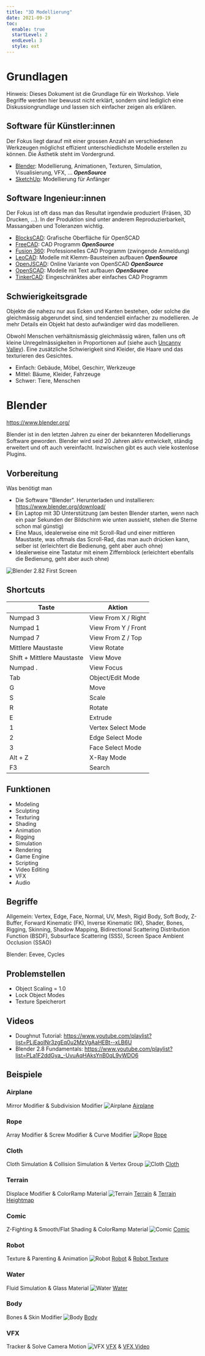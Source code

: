 ```yaml
---
title: "3D Modellierung"
date: 2021-09-19
toc:
  enable: true
  startLevel: 2
  endLevel: 3
  style: ext
---
```


# Grundlagen

Hinweis: Dieses Dokument ist die Grundlage für ein Workshop. Viele Begriffe werden hier bewusst nicht erklärt, sondern sind lediglich eine Diskussiongrundlage und lassen sich einfacher zeigen als erklären.

## Software für Künstler:innen

Der Fokus liegt darauf mit einer grossen Anzahl an verschiedenen Werkzeugen möglichst effizient unterschiedlichste Modelle erstellen zu können. Die Ästhetik steht im Vordergrund.

- [Blender](https://www.blender.org/): Modellierung, Animationen, Texturen, Simulation, Visualisierung, VFX, ... ***OpenSource***
- [SketchUp](https://www.sketchup.com/products/sketchup-for-web): Modellierung für Anfänger

## Software Ingenieur:innen

Der Fokus ist oft dass man das Resultat irgendwie produziert (Fräsen, 3D Drucken, ...). In der Produktion sind unter anderem Reproduzierbarkeit, Massangaben und Toleranzen wichtig.

- [BlocksCAD](https://www.blockscad3d.com/): Grafische Oberfläche für OpenSCAD
- [FreeCAD](https://www.freecadweb.org/): CAD Programm ***OpenSource***
- [Fusion 360](https://www.autodesk.com/products/fusion-360/personal): Professionelles CAD Programm (zwingende Anmeldung)
- [LeoCAD](https://www.leocad.org/): Modelle mit Klemm-Bausteinen aufbauen ***OpenSource***
- [OpenJSCAD](https://openjscad.com/): Online Variante von OpenSCAD ***OpenSource***
- [OpenSCAD](https://openscad.org/): Modelle mit Text aufbauen ***OpenSource***
- [TinkerCAD](https://www.tinkercad.com/): Eingeschränktes aber einfaches CAD Programm

## Schwierigkeitsgrade

Objekte die nahezu nur aus Ecken und Kanten bestehen, oder solche die gleichmässig abgerundet sind, sind tendenziell einfacher zu modellieren. Je mehr Details ein Objekt hat desto aufwändiger wird das modellieren.

Obwohl Menschen verhältnismässig gleichmässig wären, fallen uns oft kleine Unregelmässigkeiten in Proportionen auf (siehe auch [Uncanny Valley](https://de.wikipedia.org/wiki/Uncanny_Valley)). Eine zusätzliche Schwierigkeit sind Kleider, die Haare und das texturieren des Gesichtes.

- Einfach: Gebäude, Möbel, Geschirr, Werkzeuge
- Mittel: Bäume, Kleider, Fahrzeuge
- Schwer: Tiere, Menschen

# Blender

https://www.blender.org/

Blender ist in den letzten Jahren zu einer der bekannteren Modellierungs Software geworden. Blender wird seid 20 Jahren aktiv entwickelt, ständig erweitert und oft auch vereinfacht. Inzwischen gibt es auch viele kostenlose Plugins.

## Vorbereitung

Was benötigt man

- Die Software "Blender". Herunterladen und installieren: https://www.blender.org/download/
- Ein Laptop mit 3D Unterstützung (am besten Blender starten, wenn nach ein paar Sekunden der Bildschirm wie unten aussieht, stehen die Sterne schon mal günstig)
- Eine Maus, idealerweise eine mit Scroll-Rad und einer mittleren Maustaste, was oftmals das Scroll-Rad, das man auch drücken kann, selber ist (erleichtert die Bedienung, geht aber auch ohne)
- Idealerweise eine Tastatur mit einem Ziffernblock (erleichtert ebenfalls die Bedienung, geht aber auch ohne)

![Blender 2.82 First Screen](../assets/blender-2.82-first-screen.png)

## Shortcuts

| Taste | Aktion |
| - | - |
| Numpad 3 | View From X / Right |
| Numpad 1 | View From Y / Front |
| Numpad 7 | View From Z / Top |
| Mittlere Maustaste | View Rotate |
| Shift + Mittlere Maustaste | View Move |
| Numpad . | View Focus |
| Tab | Object/Edit Mode |
| G | Move |
| S | Scale |
| R | Rotate |
| E | Extrude |
| 1 | Vertex Select Mode |
| 2 | Edge Select Mode |
| 3 | Face Select Mode |
| Alt + Z | X-Ray Mode |
| F3 | Search |

## Funktionen

- Modeling
- Sculpting
- Texturing
- Shading
- Animation
- Rigging
- Simulation
- Rendering
- Game Engine
- Scripting
- Video Editing
- VFX
- Audio

## Begriffe

Allgemein: Vertex, Edge, Face, Normal, UV, Mesh, Rigid Body, Soft Body, Z-Buffer, Forward Kinematic (FK), Inverse Kinematic (IK), Shader, Bones, Rigging, Skinning, Shadow Mapping, Bidirectional Scattering Distribution Function (BSDF), Subsurface Scattering (SSS), Screen Space Ambient Occlusion (SSAO)

Blender: Eevee, Cycles

## Problemstellen

- Object Scaling = 1.0
- Lock Object Modes
- Texture Speicherort

## Videos

- Doughnut Tutorial: https://www.youtube.com/playlist?list=PLjEaoINr3zgEq0u2MzVgAaHEBt--xLB6U
- Blender 2.8 Fundamentals: https://www.youtube.com/playlist?list=PLa1F2ddGya_-UvuAqHAksYnB0qL9yWDO6

## Beispiele

### Airplane
Mirror Modifier & Subdivision Modifier
![Airplane](../assets/airplane.jpg)
[Airplane](../assets/airplane.blend)

### Rope
Array Modifier & Screw Modifier & Curve Modifier
![Rope](../assets/rope.jpg)
[Rope](../assets/rope.blend)

### Cloth
Cloth Simulation & Collision Simulation & Vertex Group
![Cloth](../assets/cloth.jpg)
[Cloth](../assets/cloth.blend)

### Terrain
Displace Modifier & ColorRamp Material
![Terrain](../assets/terrain.jpg)
[Terrain](../assets/terrain.blend) & [Terrain Heightmap](../assets/wikipedia-heightmap.png)

### Comic
Z-Fighting & Smooth/Flat Shading & ColorRamp Material
![Comic](../assets/comic.jpg)
[Comic](../assets/comic.blend)

### Robot
Texture & Parenting & Animation
![Robot](../assets/robot.jpg)
[Robot](../assets/robot.blend) & [Robot Texture](../assets/robot.png)

### Water
Fluid Simulation & Glass Material
![Water](../assets/water.jpg)
[Water](../assets/water.blend)

### Body
Bones & Skin Modifier
![Body](../assets/body.jpg)
[Body](../assets/body.blend)

### VFX
Tracker & Solve Camera Motion
![VFX](../assets/vfx.jpg)
[VFX](../assets/vfx.blend) & [VFX Video](../assets/vfx.mp4)
